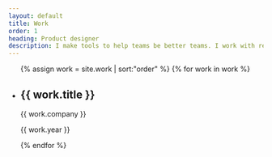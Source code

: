 ```yaml
---
layout: default
title: Work
order: 1
heading: Product designer
description: I make tools to help teams be better teams. I work with researchers, engineers, and product managers to create inclusive and accessible software.
---
```


<ul class="c-work">
  {% assign work = site.work | sort:"order" %}
  {% for work in work %}
  <li class="c-work__item">
    <div class="c-work__body">
      <h2 class="c-work__title">{{ work.title }}</h2>
      <span class="c-work__description">{{ work.company }}</span>
      <p class="c-work__description">{{ work.year }}</p>
    </div>
    <div class="c-work__media">
      <img class="c-work__image" src="{{ work.image }}" alt="">
    </div>
  </li>
  {% endfor %}
</ul>
